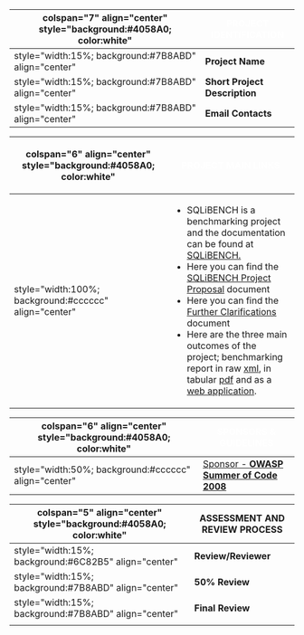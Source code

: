 | colspan="7" align="center" style="background:\#4058A0; color:white" | <font color="white">**PROJECT IDENTIFICATION** |
| ------------------------------------------------------------------- | ---------------------------------------------- |
| style="width:15%; background:\#7B8ABD" align="center"               | **Project Name**                               |
| style="width:15%; background:\#7B8ABD" align="center"               | **Short Project Description**                  |
| style="width:15%; background:\#7B8ABD" align="center"               | **Email Contacts**                             |

<table>
<thead>
<tr class="header">
<th><p>colspan="6" align="center" style="background:#4058A0; color:white"</p></th>
<th><p><font color="white"><strong>PROJECT MAIN LINKS</strong></p></th>
</tr>
</thead>
<tbody>
<tr class="odd">
<td><p>style="width:100%; background:#cccccc" align="center"</p></td>
<td><ul>
<li>SQLiBENCH is a benchmarking project and the documentation can be found at <a href="http://code.google.com/p/sqlibench/">SQLiBENCH.</a></li>
<li>Here you can find the <a href="https://www.owasp.org/index.php/OWASP_Summer_of_Code_2008_Applications#SQL_Injector_Benchmarking_Project_.28SQLiBENCH.29">SQLiBENCH Project Proposal</a> document</li>
<li>Here you can find the <a href="https://www.owasp.org/index.php/OWASP_Summer_of_Code_2008_Applications_-_Need_Futher_Clarifications#SQL_Injector_Benchmarking_Project_.28SQLiBENCH.29">Further Clarifications</a> document</li>
<li>Here are the three main outcomes of the project; benchmarking report in raw <a href="http://sqlibench.googlecode.com/files/sqlibench_v2.1.xml">xml</a>, in tabular <a href="http://sqlibench.googlecode.com/files/sqlibench_matrix_v2.pdf">pdf</a> and as a <a href="http://www.webguvenligi.org/sqlibench/web/index.php">web application</a>.</li>
</ul></td>
</tr>
</tbody>
</table>

| colspan="6" align="center" style="background:\#4058A0; color:white" | <font color="white">**SPONSORS & GUIDELINES**                                   |
| ------------------------------------------------------------------- | ------------------------------------------------------------------------------- |
| style="width:50%; background:\#cccccc" align="center"               | [Sponsor - **OWASP Summer of Code 2008**](OWASP_Summer_of_Code_2008 "wikilink") |

| colspan="5" align="center" style="background:\#4058A0; color:white" | ASSESSMENT AND REVIEW PROCESS |
| ------------------------------------------------------------------- | ----------------------------- |
| style="width:15%; background:\#6C82B5" align="center"               | **Review/Reviewer**           |
| style="width:15%; background:\#7B8ABD" align="center"               | **50% Review**                |
| style="width:15%; background:\#7B8ABD" align="center"               | **Final Review**              |
|                                                                     |                               |